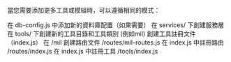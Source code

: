 當您需要添加更多工具或模組時，可以遵循相同的模式：

在 db-config.js 中添加新的資料庫配置（如果需要）
在 services/ 下創建服務層
在 tools/ 下創建新的工具目錄和工具類別 (例如mil)
創建工具註冊文件（index.js） 在 /mil
創建路由文件 /routes/mil-routes.js
在 index.js 中註冊路由 /routes/index.js
在 index.js 中註冊工具 /tools/index.js
